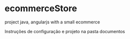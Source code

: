 # ecommerceStore
project java, angularjs with a small ecommerce 

Instruções de configuração e projeto na pasta documentos